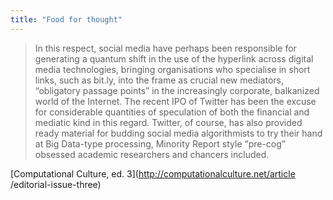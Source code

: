 ```yaml
---
title: "Food for thought"
---
```


> In this respect, social media have perhaps been responsible for generating a
quantum shift in the use of the hyperlink across digital media technologies,
bringing organisations who specialise in short links, such as bit.ly, into the
frame as crucial new mediators, “obligatory passage points” in the
increasingly corporate, balkanized world of the Internet. The recent IPO of
Twitter has been the excuse for considerable quantities of speculation of both
the financial and mediatic kind in this regard. Twitter, of course, has also
provided ready material for budding social media algorithmists to try their
hand at Big Data-type processing, Minority Report style “pre-cog” obsessed
academic researchers and chancers included.

[Computational Culture, ed. 3](http://computationalculture.net/article
/editorial-issue-three)

